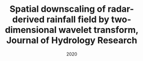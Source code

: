 ---
title: "Spatial downscaling of radar-derived rainfall field by two-dimensional wavelet transform, Journal of Hydrology Research"
collection: publications
permalink: 
excerpt: 'Downscaling of rainfall fields, either as images or products of global circulation models, have been the motive of many hydrologists and hydro-meteorologists. The main concern in downscaling is to transform high-resolution properties of the rainfall field to lower resolution without introducing erroneous information. In this paper, rainfall fields obtained from Next Generation Weather Surveillance Radar (NEXRAD) Level III were examined in the wavelet domain which revealed sparsity for wavelet coefficients. The proposed methodology in this work employs a concept named Standardized Rainfall Fluctuation (SRF) to overcome the sparsity of rainfall fields in wavelet domain which also exhibited scaling behaviors in a range of scales. SRFs utilizes such scaling behaviors where upscaled versions of the rainfall fields are downscaled to their actual size, using a two-dimensional discrete wavelet transform, to examine the reproduction of the rainfall fields. Furthermore, model modifications were employed to enhance the accuracy. These modifications include removing the negative values while conserving the mean and applying a non-overlapping kernel to restore high-gradient clusters of rainfall fields. The calculated correlation coefficient, statistical moments, determination coefficient and spatial pattern display a good agreement between the outputs of the downscaling method and the observed rainfall fields.'
date: 2020
venue: 'Journal of Hydrology Research'
paperurl: 'https://iwaponline.com/hr/article/51/3/456/73323/Spatial-downscaling-of-radar-derived-rainfall'
citation: 
---